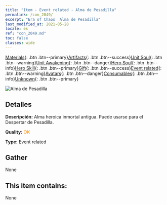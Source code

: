 ```yaml
---
title: "Item - Event related - Alma de Pesadilla"
permalink: /con_2049/
excerpt: "Era of Chaos  Alma de Pesadilla"
last_modified_at: 2021-05-28
locale: es
ref: "con_2049.md"
toc: false
classes: wide
---
```

 [Materials](/ItemsES/){: .btn .btn--primary}[Artifacts](/ItemsES/Artifacts/){: .btn .btn--success}[Unit Soul](/ItemsES/UnitSoul/){: .btn .btn--warning}[Unit Awakening](/ItemsES/UnitAwakening/){: .btn .btn--danger}[Hero Soul](/ItemsES/HeroSoul/){: .btn .btn--info}[Hero Skill](/ItemsES/HeroSkill/){: .btn .btn--primary}[Gift](/ItemsES/Gift/){: .btn .btn--success}[Event related](/ItemsES/Events/){: .btn .btn--warning}[Avatars](/ItemsES/Avatars/){: .btn .btn--danger}[Consumables](/ItemsES/Consumables/){: .btn .btn--info}[Unknown](/ItemsES/Unknown/){: .btn .btn--primary}

 ![Alma de Pesadilla](/images/t/juexing_508.jpg)

## Detalles
 **Descripción:** Alma heroica inmortal antigua. Puede usarse para el Despertar de Pesadilla.

 **Quality:** <span style="color: #FF8C00">OK</span>

 **Type:** Event related

## Gather

  None

## This item contains:

  None

